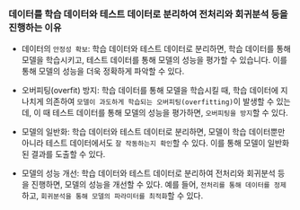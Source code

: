 ### 데이터를 학습 데이터와 테스트 데이터로 분리하여 전처리와 회귀분석 등을 진행하는 이유

- 데이터의 `안정성 확보`: 학습 데이터와 테스트 데이터로 분리하면, 학습 데이터를 통해 모델을 학습시키고, 테스트 데이터를 통해 모델의 성능을 평가할 수 있습니다. 이를 통해 모델의 성능을 더욱 정확하게 파악할 수 있다.

- 오버피팅(overfit) 방지: 학습 데이터를 통해 모델을 학습시킬 때, 학습 데이터에 지나치게 의존하여 `모델이 과도하게 학습되는 오버피팅(overfitting)`이 발생할 수 있는데, 이 때 테스트 데이터를 통해 모델의 성능을 평가하면, `오버피팅을 방지`할 수 있다.

- 모델의 일반화: 학습 데이터와 테스트 데이터로 분리하면, 모델이 학습 데이터뿐만 아니라 테스트 데이터에서도 `잘 작동하는지 확인`할 수 있다. 이를 통해 모델이 일반화된 결과를 도출할 수 있다.

- 모델의 성능 개선: 학습 데이터와 테스트 데이터로 분리하여 전처리와 회귀분석 등을 진행하면, 모델의 성능을 개선할 수 있다. 예를 들어, `전처리를 통해 데이터를 정제`하고, `회귀분석을 통해 모델의 파라미터를 최적화`할 수 있다.

